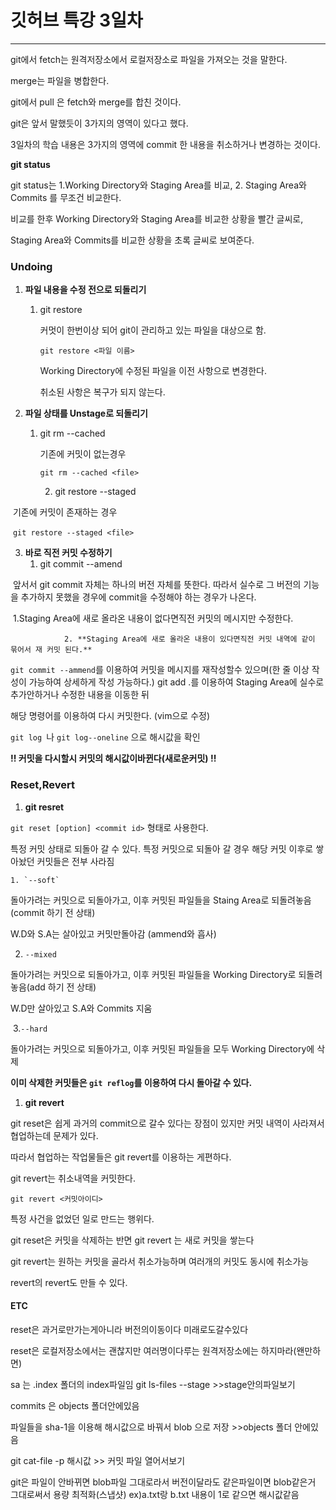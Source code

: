 # 깃허브 특강 3일차



---



git에서 fetch는 원격저장소에서 로컬저장소로 파일을 가져오는 것을 말한다.

merge는 파일을 병합한다.

git에서 pull 은 fetch와 merge를 합친 것이다.



git은 앞서 말했듯이 3가지의 영역이 있다고 했다.

3일차의 학습 내용은 3가지의 영역에 commit 한 내용을 취소하거나 변경하는 것이다.

**git status**

git status는  1.Working Directory와 Staging Area를 비교, 2. Staging Area와 Commits 를 무조건 비교한다.

비교를 한후 Working Directory와 Staging Area를 비교한 상황을 빨간 글씨로,

Staging Area와 Commits를 비교한 상황을 초록 글씨로 보여준다.



### Undoing





1. **파일 내용을 수정 전으로 되돌리기**

   1. git restore

      커멋이 한번이상 되어 git이 관리하고 있는 파일을 대상으로 함.

      `git restore <파일 이름>`

      Working Directory에 수정된 파일을 이전 사항으로 변경한다.

      취소된 사항은 복구가 되지 않는다.

   

   



2. **파일 상태를 Unstage로 되돌리기**

   1. git rm --cached

      기존에 커밋이 없는경우

      `git rm --cached <file>`

  		2. git restore --staged

​			기존에 커밋이 존재하는 경우

​			`git restore --staged <file>`

3. **바로 직전 커밋 수정하기**
   1. git commit --amend

​			앞서서 git commit 자체는 하나의 버전 자체를 뜻한다. 따라서 실수로 그 버전의 기능을 추가하지 못했을 경우에 commit을 수정해야 하는 경우가 나온다.

​				1.Staging Area에 새로 올라온 내용이 없다면직전 커밋의 메시지만 수정한다.

			    2. **Staging Area에 새로 올라온 내용이 있다면직전 커밋 내역에 같이 묶어서 재 커밋 된다.**



`git commit --ammend`를 이용하여 커밋을 메시지를 재작성할수 있으며(한 줄 이상 작성이 가능하여 상세하게 작성 가능하다.) git add .를 이용하여 Staging Area에 실수로 추가안하거나 수정한 내용을 이동한 뒤 

해당 명령어를 이용하여 다시 커밋한다.  (vim으로 수정)

`git log `나 `git log--oneline` 으로 해시값을 확인

**!! 커밋을 다시할시 커밋의 해시값이바뀐다(새로운커밋) !!**





### Reset,Revert



1. **git resret**

`git reset [option] <commit id>` 형태로 사용한다.

특정 커밋 상태로 되돌아 갈 수 있다. 특정 커밋으로 되돌아 갈 경우 해당 커밋 이후로 쌓아놨던 커밋들은 전부 사라짐

	1. `--soft`

돌아가려는 커밋으로 되돌아가고, 이후 커밋된 파일들을 Staing Area로 되돌려놓음(commit 하기 전 상태)

W.D와 S.A는 살아있고 커밋만돌아감 (ammend와 흡사)

2. `--mixed`

돌아가려는 커밋으로 되돌아가고, 이후 커밋된 파일들을 Working Directory로 되돌려놓음(add 하기 전 상태)

W.D만 살아있고 S.A와 Commits 지움

​	3.`--hard`

돌아가려는 커밋으로 되돌아가고, 이후 커밋된 파일들을 모두 Working Directory에 삭제



**이미 삭제한 커밋들은 `git reflog`를 이용하여 다시 돌아갈 수 있다.**





1. **git revert**

git reset은 쉽게 과거의 commit으로 갈수 있다는 장점이 있지만 커밋 내역이 사라져서 협업하는데 문제가 있다.

따라서 협업하는 작업물들은 git revert를 이용하는 게편하다.

git revert는 취소내역을 커밋한다.

`git revert <커밋아이디>`

특정 사건을 없었던 일로 만드는 행위다. 

git reset은 커밋을 삭제하는 반면 git revert 는 새로 커밋을 쌓는다

git revert는 원하는 커밋을 골라서 취소가능하며 여러개의 커밋도 동시에 취소가능

revert의 revert도 만들 수 있다.







#### ETC

reset은 과거로만가는게아니라 버전의이동이다 미래로도갈수있다

reset은 로컬저장소에서는 괜찮지만 여러명이다루는 원격저장소에는
하지마라(왠만하면)

sa 는 .index 폴더의 index파일임
git ls-files --stage >>stage안의파일보기

commits 은 objects 폴더안에있음

파일들을 sha-1을 이용해 해시값으로 바꿔서 blob
으로 저장 >>objects 폴더 안에있음

git cat-file -p 해시값  >> 커밋 파일 열어서보기

git은 파일이 안바뀌면 blob파일 그대로라서 버전이달라도 같은파일이면 blob같은거
그대로써서 용량 최적화(스냅샷)
ex)a.txt랑 b.txt 내용이 1로 같으면 해시값같음